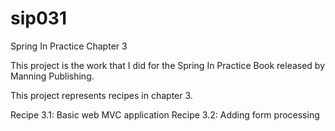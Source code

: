 sip031
======

Spring In Practice Chapter 3

This project is the work that I did for the Spring In Practice Book released by Manning Publishing.

This project represents recipes in chapter 3.

Recipe 3.1: Basic web MVC application
Recipe 3.2: Adding form processing
